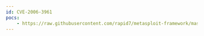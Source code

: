 ```yaml
---
id: CVE-2006-3961
pocs:
    - https://raw.githubusercontent.com/rapid7/metasploit-framework/master/modules/exploits/windows/browser/mcafee_mcsubmgr_vsprintf.rb
---
```

